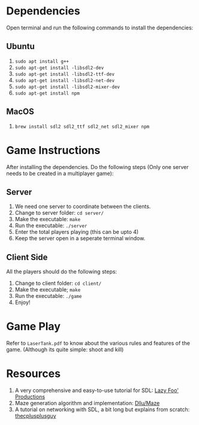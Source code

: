 # Dependencies
Open terminal and run the following commands to install the dependencies:
## Ubuntu
1. `sudo apt install g++`
2. `sudo apt-get install -libsdl2-dev`
3. `sudo apt-get install -libsdl2-ttf-dev`
4. `sudo apt-get install -libsdl2-net-dev`
5. `sudo apt-get install -libsdl2-mixer-dev`
6. `sudo apt-get install npm`

## MacOS
1. `brew install sdl2 sdl2_ttf sdl2_net sdl2_mixer npm`

# Game Instructions
After installing the dependencies. Do the following steps (Only one server needs to be created in a multiplayer game):
## Server
1. We need one server to coordinate between the clients. 
2. Change to server folder: `cd server/`
3. Make the executable: `make`
4. Run the executable: `./server`
5. Enter the total players playing (this can be upto 4)
6. Keep the server open in a seperate terminal window.


## Client Side
All the players should do the following steps:
1. Change to client folder: `cd client/`
2. Make the executable; `make`
3. Run the executable: `./game`
4. Enjoy!

# Game Play
Refer to `LaserTank.pdf` to know about the various rules and features of the game. (Although its quite simple: shoot and kill)

# Resources
1. A very comprehensive and easy-to-use tutorial for SDL: [Lazy Foo' Productions](https://lazyfoo.net/tutorials/SDL/index.php)
2. Maze generation algorithm and implementation: [Dllu/Maze](https://en.wikipedia.org/wiki/User:Dllu/Maze)
3. A tutorial on networking with SDL, a bit long but explains from scratch: [thecplusplusguy](https://www.youtube.com/watch?v=iJfC4-yNnzY)
